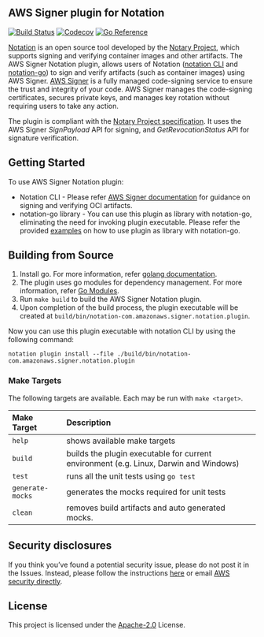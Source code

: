 ## AWS Signer plugin for Notation

[![Build Status](https://github.com/aws/aws-signer-notation-plugin/actions/workflows/build.yml/badge.svg?event=push&branch=main)](https://github.com/aws/aws-signer-notation-plugin/actions/workflows/build.yml?query=workflow%3Abuild+event%3Apush+branch%3Amain)
[![Codecov](https://codecov.io/gh/aws/aws-signer-notation-plugin/branch/main/graph/badge.svg)](https://codecov.io/gh/aws/aws-signer-notation-plugin)
[![Go Reference](https://pkg.go.dev/badge/github.com/aws/aws-signer-notation-plugin.svg)](https://pkg.go.dev/github.com/aws/aws-signer-notation-plugin@main)

[Notation](https://github.com/notaryproject/notation) is an open source tool developed by the [Notary Project](https://notaryproject.dev/), which supports signing and verifying container images and other artifacts. The AWS Signer Notation plugin, allows users of Notation ([notation CLI](https://github.com/notaryproject/notation) and [notation-go](https://github.com/notaryproject/notation-go)) to sign and verify artifacts (such as container images) using AWS Signer. [AWS Signer](https://docs.aws.amazon.com/signer/latest/developerguide/Welcome.html) is a fully managed code-signing service to ensure the trust and integrity of your code. AWS Signer manages the code-signing certificates, secures private keys, and manages key rotation without requiring users to take any action.

The plugin is compliant with the [Notary Project specification](https://github.com/notaryproject/specifications/tree/main). It uses the AWS Signer _SignPayload_ API for signing, and _GetRevocationStatus_ API for signature verification.

## Getting Started
To use AWS Signer Notation plugin:

* Notation CLI  - Please refer [AWS Signer documentation](https://docs.aws.amazon.com/signer/latest/developerguide/container-workflow.html) for guidance on signing and verifying OCI artifacts.
* notation-go library -  You can use this plugin as library with notation-go, eliminating the need for invoking plugin executable. Please refer the provided [examples](https://github.com/aws/aws-signer-notation-plugin/tree/main/examples) on how to use plugin as library with notation-go.

## Building from Source

1. Install go. For more information, refer [golang documentation](https://golang.org/doc/install).
2. The plugin uses go modules for dependency management. For more information, refer [Go Modules](https://github.com/golang/go/wiki/Modules).
3. Run `make build` to build the AWS Signer Notation plugin.
4. Upon completion of the build process, the plugin executable will be created at `build/bin/notation-com.amazonaws.signer.notation.plugin`.

Now you can use this plugin executable with notation CLI by using the following command:

```
notation plugin install --file ./build/bin/notation-com.amazonaws.signer.notation.plugin
```

### Make Targets
The following targets are available. Each may be run with `make <target>`.

| Make Target      | Description                                                                           |
|:-----------------|:--------------------------------------------------------------------------------------|
| `help`           | shows available make targets                                                          |
| `build`          | builds the plugin executable for current environment (e.g. Linux, Darwin and Windows) |
| `test`           | runs all the unit tests using `go test`                                               |
| `generate-mocks` | generates the mocks required for unit tests                                           |
| `clean`          | removes build artifacts and auto generated mocks.                                     |

## Security disclosures
If you think you’ve found a potential security issue, please do not post it in the Issues.  Instead, please follow the instructions [here](https://aws.amazon.com/security/vulnerability-reporting/) or email [AWS security directly](mailto:aws-security@amazon.com).

## License
This project is licensed under the [Apache-2.0](LICENSE) License.

